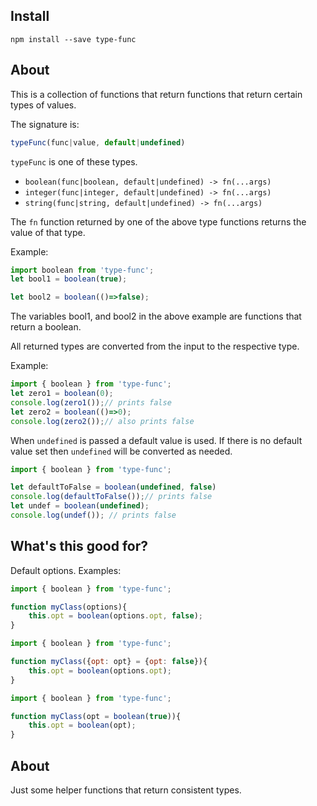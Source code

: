 Install
-------

`npm install --save type-func`

About
-----


This is a collection of functions that return functions that return certain types of values.

The signature is:

```javascript
typeFunc(func|value, default|undefined)
```

`typeFunc` is one of these types.

-	`boolean(func|boolean, default|undefined) -> fn(...args)`
-	`integer(func|integer, default|undefined) -> fn(...args)`
-	`string(func|string, default|undefined) -> fn(...args)`

The `fn` function returned by one of the above type functions returns the value of that type.

Example:

```javascript
import boolean from 'type-func';
let bool1 = boolean(true);

let bool2 = boolean(()=>false);

```

The variables bool1, and bool2 in the above example are functions that return a boolean.

All returned types are converted from the input to the respective type.

Example:

```javascript
import { boolean } from 'type-func';
let zero1 = boolean(0);
console.log(zero1());// prints false
let zero2 = boolean(()=>0);
console.log(zero2());// also prints false
```

When `undefined` is passed a default value is used. If there is no default value set then `undefined` will be converted as needed.

```javascript
import { boolean } from 'type-func';

let defaultToFalse = boolean(undefined, false)
console.log(defaultToFalse());// prints false
let undef = boolean(undefined);
console.log(undef()); // prints false
```

What's this good for?
---------------------

Default options. Examples:

```javascript
import { boolean } from 'type-func';

function myClass(options){
    this.opt = boolean(options.opt, false);
}
```

```javascript
import { boolean } from 'type-func';

function myClass({opt: opt} = {opt: false}){
    this.opt = boolean(options.opt);
}
```

```javascript
import { boolean } from 'type-func';

function myClass(opt = boolean(true)){
    this.opt = boolean(opt);
}
```

About
-----

Just some helper functions that return consistent types.
